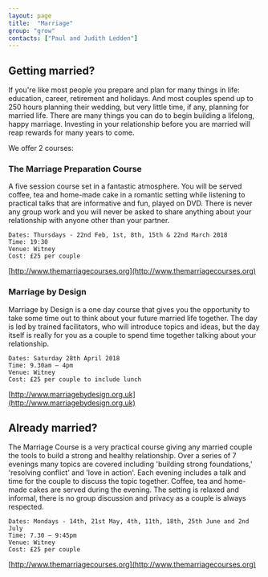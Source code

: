 ```yaml
---
layout: page
title:  "Marriage"
group: "grow"
contacts: ["Paul and Judith Ledden"]
---
```


## Getting married?
If you're like most people you prepare and plan for many things in life: education, career, retirement and holidays. And most couples spend up to 250 hours planning their wedding, but very little time, if any, planning for married life. There are many things you can do to begin building a lifelong, happy marriage. Investing in your relationship before you are married will reap rewards for many years to come.

We offer 2 courses:

### The Marriage Preparation Course
A five session course set in a fantastic atmosphere. You will be served coffee, tea and home-made cake in a romantic setting while listening to practical talks that are informative and fun, played on DVD. There is never any group work and you will never be asked to share anything about your relationship with anyone other than your partner.
 
    Dates: Thursdays - 22nd Feb, 1st, 8th, 15th & 22nd March 2018
    Time: 19:30
    Venue: Witney
    Cost: £25 per couple

[http://www.themarriagecourses.org](http://www.themarriagecourses.org)

### Marriage by Design
Marriage by Design is a one day course that gives you the opportunity to take some time out to think about your future married life together. The day is led by trained facilitators, who will introduce topics and ideas, but the day itself is really for you as a couple to spend time together talking about your relationship.
 
    Dates: Saturday 28th April 2018
    Time: 9.30am – 4pm
    Venue: Witney
    Cost: £25 per couple to include lunch

[http://www.marriagebydesign.org.uk](http://www.marriagebydesign.org.uk)

## Already married?
The Marriage Course is a very practical course giving any married couple the tools to build a strong and healthy relationship. Over a series of 7 evenings many topics are covered including 'building strong foundations,' 'resolving conflict' and 'love in action'. Each evening includes a talk and time for the couple to discuss the topic together. Coffee, tea and home-made cakes are served during the evening. The setting is relaxed and informal, there is no group discussion and privacy as a couple is always respected.

    Dates: Mondays - 14th, 21st May, 4th, 11th, 18th, 25th June and 2nd July
    Time: 7.30 – 9:45pm
    Venue: Witney
    Cost: £25 per couple

[http://www.themarriagecourses.org](http://www.themarriagecourses.org)

